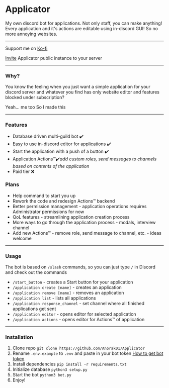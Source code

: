 # Applicator

My own discord bot for applications. Not only staff, you can make anything! Every application and it's actions are editable using in-discord GUI! So no more annoying websites.

---

Support me on [Ko-fi](https://ko-fi.com/anorak01)

[Invite](https://discord.com/api/oauth2/authorize?client_id=1143622923136024767&permissions=0&scope=bot%20applications.commands) Applicator public instance to your server

---
### Why?

You know the feeling when you just want a simple application for your discord server and whatever you find has only website editor and features blocked under subscription?

Yeah... me too
So I made this

---

### Features

- Database driven multi-guild bot ✔️
- Easy to use in-discord editor for applications ✔️
- Start the application with a push of a button ✔️
- Application Actions™✔️*add custom roles, send messages to channels based on contents of the application*
- Paid tier ❌

### Plans

- Help command to start you up
- Rework the code and redesign Actions™ backend
- Better permission management - application operations requires Administrator permissions for now
- QoL features - streamlining application creation process
- More ways to go through the application process - modals, interview channel
- Add new Actions™ - remove role, send message to channel, etc. - ideas welcome

---

### Usage

The bot is based on `/slash` commands, so you can just type `/` in Discord and check out the commands

- `/start_button` - creates a Start button for your application
- `/application create [name]` - creates an application
- `/application remove [name]` - removes an application
- `/application list` - lists all applications
- `/application response_channel` - set channel where all finished applications get sent
- `/application editor` - opens editor for selected application
- `/application actions` - opens editor for Actions™ of application

---
### Installation

1. Clone repo `git clone https://github.com/Anorak01/Applicator`
2. Rename `.env.example` to `.env` and paste in your bot token  [How to get bot token](https://docs.pycord.dev/en/stable/discord.html)
3. Install dependencies `pip install -r requirements.txt`
4. Initialize database `python3 setup.py`
5. Start the bot `python3 bot.py`
6. Enjoy!